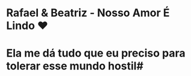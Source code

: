 # Rafael & Beatriz - Nosso Amor É Lindo ❤️
# Ela me dá tudo que eu preciso para tolerar esse mundo hostil#
